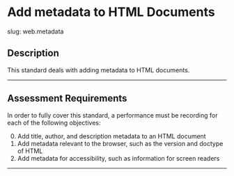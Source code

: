 # Add metadata to HTML Documents

slug: web.metadata

## Description
This standard deals with adding metadata to HTML documents.

---
## Assessment Requirements
In order to fully cover this standard, a performance must be recording for each of the following objectives:

0. Add title, author, and description metadata to an HTML document
1. Add metadata relevant to the browser, such as the version and doctype of HTML
2. Add metadata for accessibility, such as information for screen readers


---

